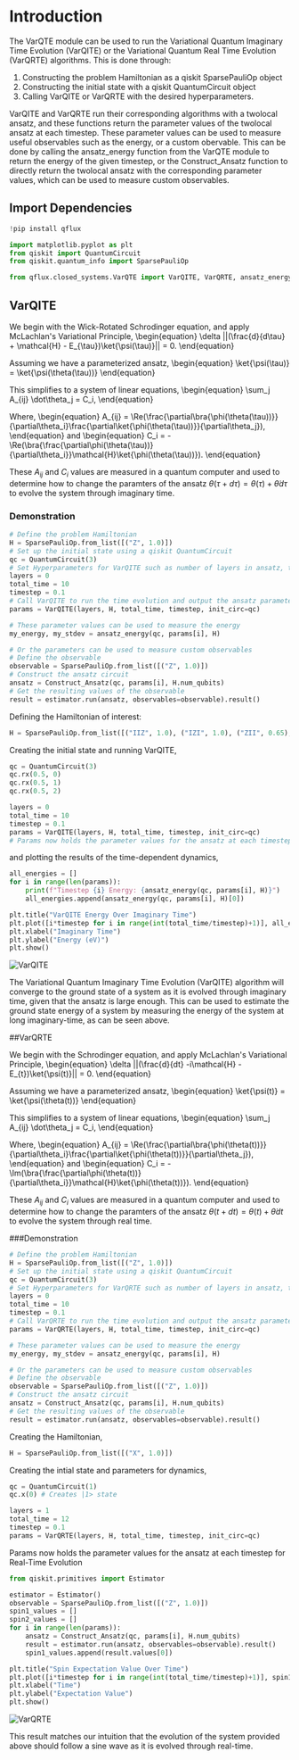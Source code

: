 # Introduction

The VarQTE module can be used to run the Variational Quantum Imaginary Time Evolution (VarQITE) or the Variational Quantum Real Time Evolution (VarQRTE) algorithms.  This is done through:
1. Constructing the problem Hamiltonian as a qiskit SparsePauliOp object
2. Constructing the initial state with a qiskit QuantumCircuit object
3. Calling VarQITE or VarQRTE with the desired hyperparameters.

VarQITE and VarQRTE run their corresponding algorithms with a twolocal ansatz, and these functions return the parameter values of the twolocal ansatz at each timestep.  These parameter values can be used to measure useful observables such as the energy, or a custom obervable.  This can be done by calling the ansatz_energy function from the VarQTE module to return the energy of the given timestep, or the Construct_Ansatz function to directly return the twolocal ansatz with the corresponding parameter values, which can be used to measure custom observables.

## Import Dependencies

```python
!pip install qflux
```

```python
import matplotlib.pyplot as plt
from qiskit import QuantumCircuit
from qiskit.quantum_info import SparsePauliOp

from qflux.closed_systems.VarQTE import VarQITE, VarQRTE, ansatz_energy, Construct_Ansatz
```


## VarQITE

We begin with the Wick-Rotated Schrodinger equation, and apply McLachlan's Variational Principle,
\begin{equation}
    \delta ||(\frac{d}{d\tau} + \mathcal{H} - E_{\tau})\ket{\psi(\tau)}|| = 0.
\end{equation}

Assuming we have a parameterized ansatz,
\begin{equation}
    \ket{\psi(\tau)} = \ket{\psi(\theta(\tau))}
\end{equation}

This simplifies to a system of linear equations,
\begin{equation}
    \sum_j A_{ij} \dot\theta_j = C_i,
\end{equation}

Where,
\begin{equation}
    A_{ij} = \Re(\frac{\partial\bra{\phi(\theta(\tau))}}{\partial\theta_i}\frac{\partial\ket{\phi(\theta(\tau))}}{\partial\theta_j}),
\end{equation}
and
\begin{equation}
    C_i = - \Re(\bra{\frac{\partial\phi(\theta(\tau))}{\partial\theta_i}}\mathcal{H}\ket{\phi(\theta(\tau))}).
\end{equation}

These $A_{ij}$ and $C_i$ values are measured in a quantum computer and used to determine how to change the paramters of the ansatz $\theta(\tau + d\tau) = \theta(\tau) + \dot\theta d\tau$ to evolve the system through imaginary time.

### Demonstration

```python
# Define the problem Hamiltonian
H = SparsePauliOp.from_list([("Z", 1.0)])
# Set up the initial state using a qiskit QuantumCircuit
qc = QuantumCircuit(3)
# Set Hyperparameters for VarQITE such as number of layers in ansatz, total evolution time, and timestep size
layers = 0
total_time = 10
timestep = 0.1
# Call VarQITE to run the time evolution and output the ansatz parameter values
params = VarQITE(layers, H, total_time, timestep, init_circ=qc)

# These parameter values can be used to measure the energy
my_energy, my_stdev = ansatz_energy(qc, params[i], H)

# Or the parameters can be used to measure custom observables
# Define the observable
observable = SparsePauliOp.from_list([("Z", 1.0)])
# Construct the ansatz circuit
ansatz = Construct_Ansatz(qc, params[i], H.num_qubits)
# Get the resulting values of the observable
result = estimator.run(ansatz, observables=observable).result()
```

Defining the Hamiltonian of interest:

```python
H = SparsePauliOp.from_list([("IIZ", 1.0), ("IZI", 1.0), ("ZII", 0.65), ("IXX", 1.0), ("IYY", 1.0), ("XXI", 0.75), ("YYI", 0.75)])
```

Creating the initial state and running VarQITE,

```python
qc = QuantumCircuit(3)
qc.rx(0.5, 0)
qc.rx(0.5, 1)
qc.rx(0.5, 2)

layers = 0
total_time = 10
timestep = 0.1
params = VarQITE(layers, H, total_time, timestep, init_circ=qc)
# Params now holds the parameter values for the ansatz at each timestep for Imaginary-Time Evolution
```

and plotting the results of the time-dependent dynamics,

```python
all_energies = []
for i in range(len(params)):
    print(f"Timestep {i} Energy: {ansatz_energy(qc, params[i], H)}")
    all_energies.append(ansatz_energy(qc, params[i], H)[0])

plt.title("VarQITE Energy Over Imaginary Time")
plt.plot([i*timestep for i in range(int(total_time/timestep)+1)], all_energies)
plt.xlabel("Imaginary Time")
plt.ylabel("Energy (eV)")
plt.show()
```

![VarQITE](../images/Part_I/VarQITE.png)

The Variational Quantum Imaginary Time Evolution (VarQITE) algorithm will converge to the ground state of a system as it is evolved through imaginary time, given that the ansatz is large enough. This can be used to estimate the ground state energy of a system by measuring the energy of the system at long imaginary-time, as can be seen above.


##VarQRTE

We begin with the Schrodinger equation, and apply McLachlan's Variational Principle,
\begin{equation}
    \delta ||(\frac{d}{dt} -i\mathcal{H} - E_{t})\ket{\psi(t)}|| = 0.
\end{equation}

Assuming we have a parameterized ansatz,
\begin{equation}
    \ket{\psi(t)} = \ket{\psi(\theta(t))}
\end{equation}

This simplifies to a system of linear equations,
\begin{equation}
    \sum_j A_{ij} \dot\theta_j = C_i,
\end{equation}

Where,
\begin{equation}
    A_{ij} = \Re(\frac{\partial\bra{\phi(\theta(t))}}{\partial\theta_i}\frac{\partial\ket{\phi(\theta(t))}}{\partial\theta_j}),
\end{equation}
and
\begin{equation}
    C_i = - \Im(\bra{\frac{\partial\phi(\theta(t))}{\partial\theta_i}}\mathcal{H}\ket{\phi(\theta(t))}).
\end{equation}

These $A_{ij}$ and $C_i$ values are measured in a quantum computer and used to determine how to change the paramters of the ansatz $\theta(t+dt) = \theta(t) + \dot\theta dt$ to evolve the system through real time.


###Demonstration

```python
# Define the problem Hamiltonian
H = SparsePauliOp.from_list([("Z", 1.0)])
# Set up the initial state using a qiskit QuantumCircuit
qc = QuantumCircuit(3)
# Set Hyperparameters for VarQRTE such as number of layers in ansatz, total evolution time, and timestep size
layers = 0
total_time = 10
timestep = 0.1
# Call VarQRTE to run the time evolution and output the ansatz parameter values
params = VarQRTE(layers, H, total_time, timestep, init_circ=qc)

# These parameter values can be used to measure the energy
my_energy, my_stdev = ansatz_energy(qc, params[i], H)

# Or the parameters can be used to measure custom observables
# Define the observable
observable = SparsePauliOp.from_list([("Z", 1.0)])
# Construct the ansatz circuit
ansatz = Construct_Ansatz(qc, params[i], H.num_qubits)
# Get the resulting values of the observable
result = estimator.run(ansatz, observables=observable).result()
```

Creating the Hamiltonian,

```python
H = SparsePauliOp.from_list([("X", 1.0)])
```

Creating the intial state and parameters for dynamics,

```python
qc = QuantumCircuit(1)
qc.x(0) # Creates |1> state

layers = 1
total_time = 12
timestep = 0.1
params = VarQRTE(layers, H, total_time, timestep, init_circ=qc)
```

Params now holds the parameter values for the ansatz at each timestep for Real-Time Evolution

```python
from qiskit.primitives import Estimator

estimator = Estimator()
observable = SparsePauliOp.from_list([("Z", 1.0)])
spin1_values = []
spin2_values = []
for i in range(len(params)):
    ansatz = Construct_Ansatz(qc, params[i], H.num_qubits)
    result = estimator.run(ansatz, observables=observable).result()
    spin1_values.append(result.values[0])

plt.title("Spin Expectation Value Over Time")
plt.plot([i*timestep for i in range(int(total_time/timestep)+1)], spin1_values)
plt.xlabel("Time")
plt.ylabel("Expectation Value")
plt.show()
```

![VarQRTE](../images/Part_I/VarQRTE.png)

This result matches our intuition that the evolution of the system provided above should follow a sine wave as it is evolved through real-time.
